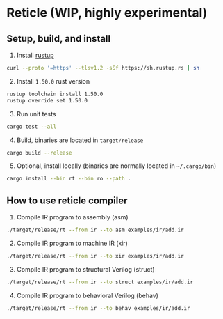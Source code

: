 # Reticle (WIP, highly experimental)

## Setup, build, and install

1. Install [rustup](https://www.rust-lang.org/tools/install)
```bash
curl --proto '=https' --tlsv1.2 -sSf https://sh.rustup.rs | sh
```
2. Install `1.50.0` rust version
```bash
rustup toolchain install 1.50.0
rustup override set 1.50.0
```
3. Run unit tests
```bash
cargo test --all
```
4. Build, binaries are located in `target/release`
```bash
cargo build --release
```
5. Optional, install locally (binaries are normally located in `~/.cargo/bin`)
```bash
cargo install --bin rt --bin ro --path .
```

## How to use reticle compiler

1. Compile IR program to assembly (asm)
```bash
./target/release/rt --from ir --to asm examples/ir/add.ir
```
2. Compile IR program to machine IR (xir)
```bash
./target/release/rt --from ir --to xir examples/ir/add.ir
```
3. Compile IR program to structural Verilog (struct)
```bash
./target/release/rt --from ir --to struct examples/ir/add.ir
```
4. Compile IR program to behavioral Verilog (behav)
```bash
./target/release/rt --from ir --to behav examples/ir/add.ir
```
